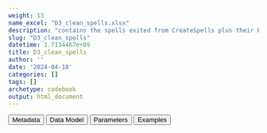 ```yaml
---
weight: 13
name_excel: "D3_clean_spells.xlsx"
description: "contains the spells exited from CreateSpells plus their binary variables that are to be used for cleaning purposes version; spells that fall outside the interval between birth and death are cut, and op_start_date that start before the baby is 60 days are recasted to birth (to be checked with DAPs)"
slug: "D3_clean_spells"
datetime: 1.7134467e+09
title: D3_clean_spells
author: ''
date: '2024-04-18'
categories: []
tags: []
archetype: codebook
output: html_document
---
```


<script src="/rmarkdown-libs/core-js/shim.min.js"></script>
<script src="/rmarkdown-libs/react/react.min.js"></script>
<script src="/rmarkdown-libs/react/react-dom.min.js"></script>
<script src="/rmarkdown-libs/reactwidget/react-tools.js"></script>
<script src="/rmarkdown-libs/htmlwidgets/htmlwidgets.js"></script>
<link href="/rmarkdown-libs/reactable/reactable.css" rel="stylesheet" />
<script src="/rmarkdown-libs/reactable-binding/reactable.js"></script>
<div class="tab">
<button class="tablinks" onclick="openCity(event, &#39;Metadata&#39;)" id="defaultOpen">Metadata</button>
<button class="tablinks" onclick="openCity(event, &#39;Data Model&#39;)">Data Model</button>
<button class="tablinks" onclick="openCity(event, &#39;Parameters&#39;)">Parameters</button>
<button class="tablinks" onclick="openCity(event, &#39;Examples&#39;)">Examples</button>
</div>
<div id="Metadata" class="tabcontent">
<div id="htmlwidget-1" class="reactable html-widget" style="width:auto;height:600px;"></div>
<script type="application/json" data-for="htmlwidget-1">{"x":{"tag":{"name":"Reactable","attribs":{"data":{"medatata_name":["Name of the dataset","Content of the dataset","Unit of observation","Dataset where the list of UoOs is fully listed and with 1 record per UoO","How many observations per UoO","Variables capturing the UoO","Primary key","Parameters",null,null,null,null,null,null,null,null,null,null,null,null],"metadata_content":["D3_clean_spells","contains the spells exited from CreateSpells plus their binary variables that are to be used for cleaning purposes version; spells that fall outside the interval between birth and death are cut, and op_start_date that start before the baby is 60 days are recasted to birth (to be checked with DAPs)","a spell in the output of CreateSpells","D3_output_spells_category","1","person_id op_meaning","person_id op_meaning num_spell",null,null,null,null,null,null,null,null,null,null,null,null,null]},"columns":[{"id":"medatata_name","name":"medatata_name","type":"character"},{"id":"metadata_content","name":"metadata_content","type":"character"}],"sortable":false,"searchable":true,"pagination":false,"highlight":true,"bordered":true,"striped":true,"style":{"maxWidth":1800},"height":"600px","dataKey":"ad9703e88e722303d5f87f0f24aee43b"},"children":[]},"class":"reactR_markup"},"evals":[],"jsHooks":[]}</script>
</div>
<div id="Data Model" class="tabcontent">
<div id="htmlwidget-2" class="reactable html-widget" style="width:auto;height:600px;"></div>
<script type="application/json" data-for="htmlwidget-2">{"x":{"tag":{"name":"Reactable","attribs":{"data":{"VarName":["person_id","birth_date","death_date","entry_spell_category","exit_spell_category","op_meaning","num_spell","op_start_date_cleaned","op_end_date_cleaned","starts_at_birth","starts_after_ending","no_overlap_study_period","less_than_365_days_and_not_starts_at_birth","spell_without_vax1","has_vax1_before_365_days","is_the_study_spell",null,null,null,null],"Description":["unique person identifier",null,null,null,null,null,"ordinal number of the spell of the person",null,null,null,null,null,null,null,null,null,null,null,null,null],"Format":["character","date","date","date","date","categorical","integer","binary","binary","binary","binary","binary","binary","binary","binary","binary",null,null,null,null],"Vocabulary":[null,null,null,null,null,null,null,"0 = op_start_date != entry_spell_category\r\n1 = op_start_date == entry_spell_category","0 = op_end_date != exit_spell_category\r\n1 = op_end_date == exit_spell_category","0 = op_start_date > birth_date\r\n1 = op_start_date == birth_date","0 = op_start_date <= op_end_date\r\n1 = op_start_date > op_end_date","exit_spell_category < study_start or entry_spell_category > study_end","1 = the spell is long <= 365 days and starts_at_birth == 0\r\n0 = otherwise","1 = spell does not contain vax1\r\n0 = otherwise","1 = the spell has <= 365 days of lookback before vax1\r\n0 = otherwise","1 = starts_after_ending == 0 & no_overlap_study_period == 0 & (has_vax1_before_365_days == 0 | (all_spells_not_including_vax1_or_before_365_days & less_than_365_days_and_not_starts_at_birth))\r\n0 = otherwise",null,null,null,null],"Parameters":[null,null,null,null,null,null,null,null,null,null,null,null,null,null,null,null,null,null,null,null],"Notes and examples":["from CDM PERSONS","from D3_persons","from D3_persons","from D3_output_spells_category","from D3_output_spells_category","from D3_output_spells_category","from D3_output_spells_category","if birth_date > entry_spell_category then max(entry_spell_category, birth_date) \r\n\r\nelse if birth_date < op_start_date - 60 then birth_date (datasource-specific???) \r\n\r\nelse entry_spell_category\r\n","min(exit_spell_category, death_date)",null,"spells having this variable = 1 must be discrded",null,null,null,null,"for each person there is only 1 spell having this variable == 1",null,null,null,null],"Source tables and variables":[null,null,null,null,null,null,null,null,null,null,null,null,null,null,null,null,null,null,null,null],"Retrieved":["yes","yes","yes","ys","yes","yes","yes",null,null,null,null,null,null,null,null,null,null,null,null,null],"Calculated":[null,null,null,null,null,null,null,"yes","yes","yes","yes","yes","yes","yes","yes","yes",null,null,null,null],"Algorithm_id":[null,null,null,null,null,null,null,null,null,null,null,null,null,null,null,null,null,null,null,null],"Rule":[null,null,null,null,null,null,null,"see Vocabulary","see Vocabulary","see Vocabulary","see Vocabulary","see Vocabulary","see Vocabulary","see Vocabulary","see Vocabulary","see Vocabulary",null,null,null,null]},"columns":[{"id":"VarName","name":"VarName","type":"character"},{"id":"Description","name":"Description","type":"character"},{"id":"Format","name":"Format","type":"character"},{"id":"Vocabulary","name":"Vocabulary","type":"character"},{"id":"Parameters","name":"Parameters","type":"logical"},{"id":"Notes and examples","name":"Notes and examples","type":"character"},{"id":"Source tables and variables","name":"Source tables and variables","type":"logical"},{"id":"Retrieved","name":"Retrieved","type":"character"},{"id":"Calculated","name":"Calculated","type":"character"},{"id":"Algorithm_id","name":"Algorithm_id","type":"logical"},{"id":"Rule","name":"Rule","type":"character"}],"sortable":false,"searchable":true,"pagination":false,"highlight":true,"bordered":true,"striped":true,"style":{"maxWidth":1800},"height":"600px","dataKey":"6d02193e931632035d3fdb978db7ead7"},"children":[]},"class":"reactR_markup"},"evals":[],"jsHooks":[]}</script>
</div>
<div id="Parameters" class="tabcontent">
<div id="htmlwidget-3" class="reactable html-widget" style="width:auto;height:600px;"></div>
<script type="application/json" data-for="htmlwidget-3">{"x":{"tag":{"name":"Reactable","attribs":{"data":{"parameter in the variable name":[null,null,null,null,null,null,null,null,null,null,null,null,null,null,null,null,null,null,null,null],"values":[null,null,null,null,null,null,null,null,null,null,null,null,null,null,null,null,null,null,null,null],"name of macro":[null,null,null,null,null,null,null,null,null,null,null,null,null,null,null,null,null,null,null,null]},"columns":[{"id":"parameter in the variable name","name":"parameter in the variable name","type":"logical"},{"id":"values","name":"values","type":"logical"},{"id":"name of macro","name":"name of macro","type":"logical"}],"sortable":false,"searchable":true,"pagination":false,"highlight":true,"bordered":true,"striped":true,"style":{"maxWidth":1800},"height":"600px","dataKey":"f545894952d01490ab535e7af1d88bc2"},"children":[]},"class":"reactR_markup"},"evals":[],"jsHooks":[]}</script>
</div>
<div id="Examples" class="tabcontent">
<div id="htmlwidget-4" class="reactable html-widget" style="width:auto;height:600px;"></div>
<script type="application/json" data-for="htmlwidget-4">{"x":{"tag":{"name":"Reactable","attribs":{"data":{"person_id":["P001","P002","P002","P003","P004","P005","P006","P007","P007","P008","P009","P009","P010","P011","P011","P012","P013","P014","P015","P016"],"birth_date":["24852","35796","35796","35332","16053","42557","43651","42527","42527","33123","27983","27983","25207","32466","32466","1899-04-18","25596","15639","23450","34171"],"death_date":[null,null,null,null,null,null,null,null,null,null,null,null,null,null,null,null,null,null,null,null],"entry_spell_category_crude":["1997-10-22T00:00:00Z","2016-12-08T00:00:00Z","2018-10-29T00:00:00Z","2006-12-18T00:00:00Z","1983-04-02T00:00:00Z","2016-08-14T00:00:00Z","2019-12-06T00:00:00Z","2016-06-02T00:00:00Z","2017-07-13T00:00:00Z","1990-09-07T00:00:00Z","1980-06-02T00:00:00Z","2020-12-15T00:00:00Z","1989-10-01T00:00:00Z","2017-07-30T00:00:00Z","2020-07-09T00:00:00Z","2021-05-13T00:00:00Z","1984-08-07T00:00:00Z","2006-11-19T00:00:00Z","2007-06-12T00:00:00Z","2007-06-28T00:00:00Z"],"exit_spell_category_crude":["9999-12-31T00:00:00Z","2018-02-08T00:00:00Z","2021-06-02T00:00:00Z","9999-12-31T00:00:00Z","9999-12-31T00:00:00Z","9999-12-31T00:00:00Z","9999-12-31T00:00:00Z","2016-11-16T00:00:00Z","9999-12-31T00:00:00Z","9999-12-31T00:00:00Z","2016-02-26T00:00:00Z","9999-12-31T00:00:00Z","9999-12-31T00:00:00Z","2019-03-01T00:00:00Z","2021-09-13T00:00:00Z","9999-12-31T00:00:00Z","9999-12-31T00:00:00Z","9999-12-31T00:00:00Z","9999-12-31T00:00:00Z","9999-12-31T00:00:00Z"],"op_meaning":["meaningsHOSP","meaningsHOSP","meaningsHOSP","meaningsHOSP","meaningsHOSP","meaningsHOSP","meaningsHOSP","meaningsHOSP","meaningsHOSP","meaningsHOSP","meaningsHOSP","meaningsHOSP","meaningsHOSP","meaningsHOSP","meaningsHOSP","meaningsHOSP","meaningsHOSP","meaningsHOSP","meaningsHOSP","meaningsHOSP"],"num_spell":[1,1,2,1,1,1,1,1,2,1,1,2,1,1,2,1,1,1,1,1],"entry_spell_category":["1997-10-22T00:00:00Z","2016-12-08T00:00:00Z","2018-10-29T00:00:00Z","2006-12-18T00:00:00Z","1983-04-02T00:00:00Z","2016-07-06T00:00:00Z","2019-12-06T00:00:00Z","2016-06-06T00:00:00Z","2017-07-13T00:00:00Z","1990-09-07T00:00:00Z","1980-06-02T00:00:00Z","2020-12-15T00:00:00Z","1989-10-01T00:00:00Z","2017-07-30T00:00:00Z","2020-07-09T00:00:00Z","2021-05-13T00:00:00Z","1984-08-07T00:00:00Z","2006-11-19T00:00:00Z","2007-06-12T00:00:00Z","2007-06-28T00:00:00Z"],"exit_spell_category":["9999-12-31T00:00:00Z","2018-02-08T00:00:00Z","2021-06-02T00:00:00Z","9999-12-31T00:00:00Z","9999-12-31T00:00:00Z","9999-12-31T00:00:00Z","9999-12-31T00:00:00Z","2016-11-16T00:00:00Z","9999-12-31T00:00:00Z","9999-12-31T00:00:00Z","2016-02-26T00:00:00Z","9999-12-31T00:00:00Z","9999-12-31T00:00:00Z","2019-03-01T00:00:00Z","2021-09-13T00:00:00Z","9999-12-31T00:00:00Z","9999-12-31T00:00:00Z","9999-12-31T00:00:00Z","9999-12-31T00:00:00Z","9999-12-31T00:00:00Z"],"op_start_date_cleaned":[1,1,1,1,1,0,1,0,1,1,1,1,1,1,1,1,1,1,1,1],"op_end_date_cleaned":[1,1,1,1,1,1,1,1,1,1,1,1,1,1,1,1,1,1,1,1],"starts_at_birth":[0,0,0,0,0,1,0,1,0,1,0,0,0,0,0,0,0,0,0,0],"starts_after_ending":[0,0,0,0,0,0,0,0,0,0,0,0,0,0,0,0,0,0,0,0],"no_overlap_study_period":[0,1,0,0,0,0,0,1,0,0,1,0,0,0,0,0,0,0,0,0],"less_than_365_days_and_not_starts_at_birth":[0,0,0,0,0,0,0,0,0,0,0,1,0,0,1,1,0,0,0,0],"spell_without_vax1":[0,1,1,0,0,1,1,1,1,0,1,1,0,1,1,1,0,0,0,0],"has_vax1_before_365_days":[0,0,0,0,0,0,0,0,0,0,0,0,0,0,0,0,0,0,0,0],"is_the_study_spell":[1,0,1,1,1,1,1,0,1,1,0,0,1,1,0,0,1,1,1,1]},"columns":[{"id":"person_id","name":"person_id","type":"character"},{"id":"birth_date","name":"birth_date","type":"character"},{"id":"death_date","name":"death_date","type":"Date"},{"id":"entry_spell_category_crude","name":"entry_spell_category_crude","type":"Date"},{"id":"exit_spell_category_crude","name":"exit_spell_category_crude","type":"Date"},{"id":"op_meaning","name":"op_meaning","type":"character"},{"id":"num_spell","name":"num_spell","type":"numeric"},{"id":"entry_spell_category","name":"entry_spell_category","type":"Date"},{"id":"exit_spell_category","name":"exit_spell_category","type":"Date"},{"id":"op_start_date_cleaned","name":"op_start_date_cleaned","type":"numeric"},{"id":"op_end_date_cleaned","name":"op_end_date_cleaned","type":"numeric"},{"id":"starts_at_birth","name":"starts_at_birth","type":"numeric"},{"id":"starts_after_ending","name":"starts_after_ending","type":"numeric"},{"id":"no_overlap_study_period","name":"no_overlap_study_period","type":"numeric"},{"id":"less_than_365_days_and_not_starts_at_birth","name":"less_than_365_days_and_not_starts_at_birth","type":"numeric"},{"id":"spell_without_vax1","name":"spell_without_vax1","type":"numeric"},{"id":"has_vax1_before_365_days","name":"has_vax1_before_365_days","type":"numeric"},{"id":"is_the_study_spell","name":"is_the_study_spell","type":"numeric"}],"sortable":false,"searchable":true,"pagination":false,"highlight":true,"bordered":true,"striped":true,"style":{"maxWidth":1800},"height":"600px","dataKey":"edf5632d9b2acbd5bc780fe70a9114a2"},"children":[]},"class":"reactR_markup"},"evals":[],"jsHooks":[]}</script>
</div>
